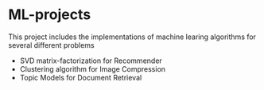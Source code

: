 # ML-projects

This project includes the implementations of machine learing algorithms for several different problems

-  SVD matrix-factorization for Recommender
-  Clustering algorithm for Image Compression
-  Topic Models for Document Retrieval
